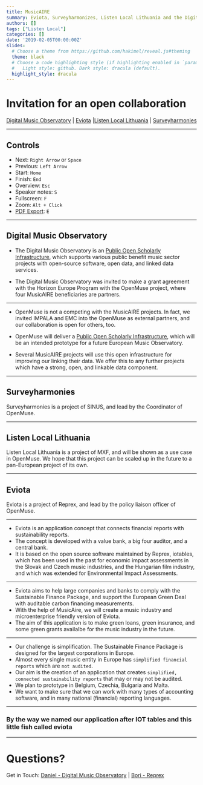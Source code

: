 ```yaml
---
title: MusicAIRE
summary: Eviota, Surveyharmonizes, Listen Local Lithuania and the Digital Music Observatory
authors: []
tags: ["Listen Local"]
categories: []
date: '2019-02-05T00:00:00Z'
slides:
  # Choose a theme from https://github.com/hakimel/reveal.js#theming
  theme: black
  # Choose a code highlighting style (if highlighting enabled in `params.toml`)
  #   Light style: github. Dark style: dracula (default).
  highlight_style: dracula
---
```


# Invitation for an open collaboration

[Digital Music Observatory](https://music.dataobservatory.eu/) | [Eviota]() |[Listen Local Lithuania](https://music.dataobservatory.eu/talk/listen-local/) | [Surveyharmonies]()


--- 
## Controls

- Next: `Right Arrow` or `Space`
- Previous: `Left Arrow`
- Start: `Home`
- Finish: `End`
- Overview: `Esc`
- Speaker notes: `S`
- Fullscreen: `F`
- Zoom: `Alt + Click`
- [PDF Export](https://github.com/hakimel/reveal.js#pdf-export): `E`

---

## Digital Music Observatory

- The Digital Music Observatory is an [Public Open Scholarly Infrastructure](), which supports various public benefit music sector projects with open-source software, open data, and linked data services.

- The Digital Music Observatory was invited to make a grant agreement with the Horizon Europe Program with the OpenMuse project, where four MusicAIRE beneficiaries are partners.

---
-  OpenMuse is not a competing with the MusicAIRE projects. In fact, we invited IMPALA and EMC into the OpenMuse as external partners, and our collaboration is open for others, too.

- OpenMuse will deliver a [Public Open Scholarly Infrastructure](), which will be an intended prototype for a future European Music Observatory.

- Several MusicAIRE projects will use this open infrastructure for improving our linking their data. We offer this to any further projects which have a strong, open, and linkable data component.

---

## Surveyharmonies

Surveyharmonies is a project of SINUS, and lead by the Coordinator of OpenMuse. 

---

## Listen Local Lithuania

Listen Local Lithuania is a project of MXF, and will be shown as a use case in OpenMuse. We hope that this project can be scaled up in the future to a pan-European project of its own.

---

## Eviota

Eviota is a project of Reprex, and lead by the policy liaison officer of OpenMuse.

---

- Eviota is an application concept that connects financial reports with sustainability reports.
- The concept is developed with a value bank, a big four auditor, and a central bank.
- It is based on the open source software maintained by Reprex, iotables, which has been used in the past for economic impact assessments in the Slovak and Czech music industries, and the Hungarian film industry, and which was extended for Environmental Impact Assessments.

---


- Eviota aims to help large companies and banks to comply with the Sustainable Finance Package, and support the European Green Deal with auditable carbon financing measurements.
- With the help of MusicAire, we will create a music industry and microenterprise friendly version of Eviota.
- The aim of this application is to make green loans, green insurance, and some green grants availalbe for the music industry in the future.

---

- Our challenge is simplification.  The Sustainable Finance Package is designed for the largest corporations in Europe. 
- Almost every single music entity in Europe has `simplified financial reports` which are `not audited`. 
- Our aim is the creation of an application that creates `simplified, connected sustainability reports` that may or may not be audited.
- We plan to prototype in Belgium, Czechia, Bulgaria and Malta.
- We want to make sure that we can work with many types of accounting software, and in many national (financial) reporting languages.

---

### By the way we named our application after IOT tables and this little fish called eviota
---

# Questions?

Get in Touch: [Daniel - Digital Music Observatory](https://music.dataobservatory.eu/authors/daniel_antal/) | 
[Bori - Reprex](https://wowchemy.com/docs/managing-content/#create-slides)
